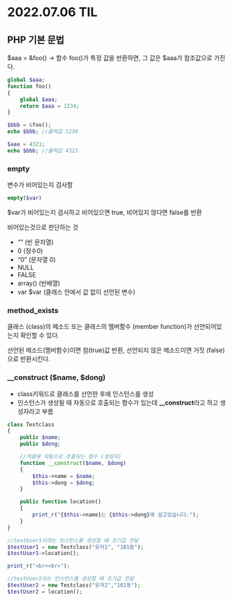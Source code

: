# 2022.07.06 TIL

## PHP 기본 문법
$aaa = &foo() → 함수 foo()가 특정 값을 반환하면, 그 값은 $aaa가 참조값으로 가진다.

```php
global $aaa;
function foo()
{
	global $aaa;
	return $aaa = 1234;
}

$bbb = &foo();
echo $bbb; //출력값 1234

$aaa = 4321;
echo $bbb; //출력값 4321

```

### empty

변수가 비어있는지 검사함

```php
empty($var)
```

$var가 비어있는지 검사하고 비어있으면 true, 비어있지 않다면 false를 반환

비어있는것으로 판단하는 것

- “” (빈 문자열)
- 0 (정수0)
- “0” (문자열 0)
- NULL
- FALSE
- array() (빈배열)
- var $var (클래스 안에서 값 없이 선언된 변수)

### method_exists

클래스 (class)의 메소드 또는 클래스의 멤버함수 (member function)가 선언되어있는지 확인할 수 있다.

선언된 메소드(멤버함수)이면 참(true)값 반환, 선언되지 않은 메소드이면  거짓 (false)으로 반환시킨다.

### __construct ($name, $dong)

- class키워드로 클래스를 선언한 후에 인스턴스를 생성
- 인스턴스가 생성될 때 자동으로 호출되는 함수가 있는데 **__construct**라고 하고 생성자라고 부름

```php
class Testclass
{
	public $name;
	public $dong;

	//처음에 자동으로 호출되는 함수 (생성자)
	function __construct($name, $dong)
	{
		$this->name = $name;
		$this->dong = $dong;
	}

	public function location()
	{
		print_r("{$this->name}는 {$this->dong}에 살고있습니다.");
	}
}

//testUser1이라는 인스턴스를 생성할 때 초기값 전달
$testUser1 = new Testclass("유저1", "101동");
$testUser1->location();

print_r("<br><br>");

//testUser2라는 인스턴스를 생성할 때 초기값 전달
$testUser2 = new Testclass("유저2","102동");
$testUser2 = location();
```
